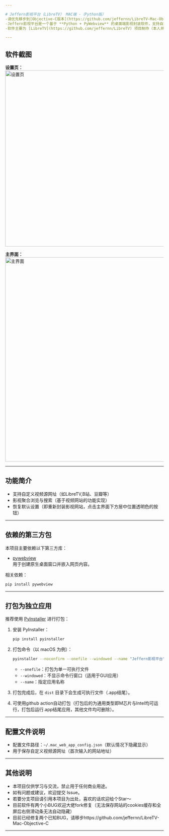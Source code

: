 ```yaml
---

# Jeffern影视平台（LibreTV） MAC端 -（Python版）
-请优先移步到[Objective-C版本](https://github.com/jeffernn/LibreTV-Mac-Objective-C)) 此版本修复所有已知BUG极其优化运行效率
-Jeffern影视平台是一个基于 **Python + PyWebview** 的桌面端影视封装软件，支持自定义视频源，界面美观，操作简单。  
-软件主要为 [LibreTV](https://github.com/jeffernn/LibreTV) 项目制作（本人并非引用项目相关制作人员，制作本软件的初心是方便本人使用）

---
```


## 软件截图

**设置页：**  
<img width="560" alt="设置页" src="https://github.com/user-attachments/assets/c240d0b2-ec7e-40b4-b8b2-9bd0a0044f17" />

**主界面：**  
<img width="650" alt="主界面" src="https://github.com/user-attachments/assets/077ee0eb-0b43-4252-ad54-802d8642b07f" />

---

## 功能简介

- 支持自定义视频源网址（如LibreTV,B站、豆瓣等）
- 影视聚合浏览与搜索（基于视频网站的功能实现）
- 恢复默认设置（即重新封装影视网站，点击主界面下方居中位置透明色的按钮）
---

## 依赖的第三方包

本项目主要依赖以下第三方库：

- [pywebview](https://github.com/r0x0r/pywebview)  
  用于创建原生桌面窗口并嵌入网页内容。

相关依赖：

```bash
pip install pywebview
```

---

## 打包为独立应用

推荐使用 [PyInstaller](https://www.pyinstaller.org/) 进行打包：

1. 安装 PyInstaller：

   ```bash
   pip install pyinstaller
   ```

2. 打包命令（以 macOS 为例）：

   ```bash
   pyinstaller --noconfirm --onefile --windowed --name "Jeffern影视平台" mac-web.py
   ```

   - `--onefile`：打包为单一可执行文件
   - `--windowed`：不显示命令行窗口（适用于GUI应用）
   - `--name`：指定应用名称

3. 打包完成后，在 `dist` 目录下会生成可执行文件（.app结尾）。
4. 可使用github action自动打包（打包后的为通用类型即M芯片与Intel均可运行，打包后运行.app结尾应用，其他文件均可删除）。
---

## 配置文件说明

- 配置文件路径：`~/.mac_web_app_config.json`（默认情况下隐藏显示）
- 用于保存自定义视频源网址（首次输入的网站地址）

---

## 其他说明

- 本项目仅供学习与交流，禁止用于任何商业用途。
- 如有问题或建议，欢迎提交 Issue。
- 若要分支项目请引用本项目为出处，喜欢的话欢迎给个Star～
- 目前软件有两个小BUG欢迎大佬fork修复（无法保存网站的cookies缓存和全屏后右侧滑动条无法自动隐藏）
- 目前已经修复两个已知BUG，请移步https://github.com/jeffernn/LibreTV-Mac-Objective-C
---
